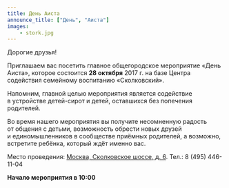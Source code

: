 ```yaml
---
title: День Аиста
announce_title: ["День", "Аиста"]
images:
    - stork.jpg
---
```

Дорогие друзья!

Приглашаем вас посетить главное общегородское мероприятие «День Аиста», которое состоится **28&nbsp;октября**
2017&nbsp;г. на&nbsp;базе Центра содействия семейному воспитанию «Сколковский».

Напомним, главной целью мероприятия является содействие в&nbsp;устройстве детей-сирот и&nbsp;детей, оставшихся без
попечения родителей.

<!--more-->
Во&nbsp;время нашего мероприятия вы получите несомненную радость от&nbsp;общения с&nbsp;детьми, возможность обрести
новых друзей и&nbsp;единомышленников в&nbsp;сообществе приёмных родителей, а&nbsp;возможно, встретите ребёнка, который
ждёт именно вас.

Место проведения: [Москва, Сколковское шоссе, д.&nbsp;6]({{site.baseurl}}/contacts/). Тел.: 8&nbsp;(495)&nbsp;446-11-04

**Начало мероприятия в&nbsp;10:00**
